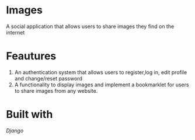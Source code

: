 # Images
A social application that allows users to share images they find on the internet

# Feautures
1. An authentication system that allows users to register,log in, edit profile and change/reset password
2. A functionality to display images and implement a bookmarklet for users to share images from any website.

# Built with
*Django*
